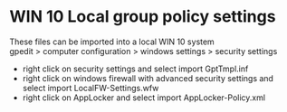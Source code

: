 # WIN 10 Local group policy settings
These files can be imported into a local WIN 10 system</br>
gpedit > computer configuration > windows settings > security settings
- right click on security settings and select import GptTmpl.inf
- right click on windows firewall with advanced security settings and select import LocalFW-Settings.wfw
- right click on AppLocker and select import AppLocker-Policy.xml
